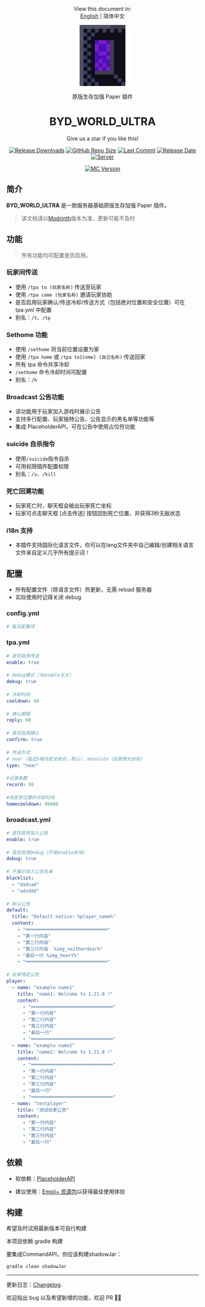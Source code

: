 <p align="center">
    View this document in:<br> <a href="./README.md">English</a> | 简体中文
</p>
<a href="https://github.com/Data708983/BYD_WORLD_ULTRA">
  <p align="center"><img src="https://github.com/Data708983/BYD_WORLD_ULTRA/blob/master/Doc/Img/neitherDoor4.png" alt="BYD_ICON"></p>
</a>
<p align="center">原版生存加强 Paper 插件</p>

<h1 align="center">
    BYD_WORLD_ULTRA
</h1>

<p align="center">
    Give us a star if you like this!
</p>

<p align="center">
  <a href="https://github.com/Data708983/BYD_WORLD_ULTRA/releases"><img src="https://img.shields.io/github/downloads/Data708983/BYD_WORLD_ULTRA/total?color=%239F7AEA" alt="Release Downloads"></a>
  <a href="#"><img src="https://img.shields.io/github/repo-size/Data708983/BYD_WORLD_ULTRA?color=6882C4" alt="GitHub Repo Size"></a>
  <a href="#"><img src="https://img.shields.io/github/last-commit/Data708983/BYD_WORLD_ULTRA?color=%23638e66" alt="Last Commit"></a>
  <a href="#"><img src="https://img.shields.io/github/release-date/Data708983/BYD_WORLD_ULTRA?color=%15" alt="Release Date"></a>
  <a href="https://skin.dataseven.fun/"><img src="https://img.shields.io/badge/server-BYD__WORLD-%23cf51c6" alt="Server"></a>
</p>
<p align="center">
  <a href="#"><img src="https://img.shields.io/badge/MC_version-1.21.x-blue" alt="MC Version"></a>
</p>

## 简介

**BYD_WORLD_ULTRA** 是一款服务器基础原版生存加强 Paper 插件。
> 该文档请以[Modrinth](https://modrinth.com/plugin/byd_world_ultra)版本为准，更新可能不及时

## 功能
> 所有功能均可配置是否启用。

### 玩家间传送

- 使用 `/tpa to (玩家名称)` 传送至玩家
- 使用 `/tpa come (玩家名称)` 邀请玩家协助
- 是否启用玩家确认/传送冷却/传送方式（包括绝对位置和安全位置）可在 tpa.yml 中配置
- 别名：`/t`、`/tp`

### Sethome 功能

- 使用 `/sethome` 将当前位置设置为家
- 使用 `/tpa home` 或 `/tpa to[come] (自己名称)` 传送回家
- 所有 tpa 命令共享冷却
- `/sethome` 命令冷却时间可配置
- 别名：`/h`

### Broadcast 公告功能

- 该功能用于玩家加入游戏时展示公告
- 支持多行配置、玩家独特公告、公告显示的黑名单等功能等
- 集成 PlaceholderAPI，可在公告中使用占位符功能

### suicide 自杀指令

- 使用`/suicide`指令自杀
- 可用权限插件配置权限
- 别名：`/s`、`/kill`

### 死亡回溯功能

- 玩家死亡时，聊天框会输出玩家死亡坐标
- 玩家可点击聊天框 [点击传送] 按钮回到死亡位置，并获得3秒无敌状态

### i18n 支持

- 本插件支持国际化语言文件，你可以在lang文件夹中自己编辑/创建相关语言文件来自定义几乎所有提示词！

## 配置

- 所有配置文件（除语言文件）热更新，无需 reload 服务器
- 实际使用时记得关闭 debug

### config.yml

```yml
# 暂无配置项
```

### tpa.yml

```yml
# 是否启用传送
enable: true

# debug模式（与enable无关）
debug: true

# 冷却时间
cooldown: 60

# 确认期限
reply: 60

# 是否启用确认
confirm: true

# 传送方式
# near（临近5格内安全地点，默认）、absolute（玩家绝对坐标）
type: "near"

#记录条数
record: 50

#改变家位置的冷却时间
homecooldown: 86400
```

### broadcast.yml

```yml
# 是否启用加入公告
enable: true

# 是否启用Debug（不受enable影响）
debug: true

# 不展示加入公告名单
blacklist:
  - "dadsad"
  - "adsddd"

# 默认公告
default:
  title: "Default notice: %player_name%"
  content:
    - "══════════════════════════════"
    - "第一行内容"
    - "第二行内容"
    - "第三行内容  %img_neitherdoor%"
    - "最后一行 %img_heart%"
    - "══════════════════════════════"

# 玩家特定公告
player:
  - name: "example name1"
    title: "name1: Welcome to 1.21.8 !"
    content:
      - "══════════════════════════════"
      - "第一行内容"
      - "第二行内容"
      - "第三行内容"
      - "最后一行"
      - "══════════════════════════════"
  - name: "example name2"
    title: "name2: Welcome to 1.21.8 !"
    content:
      - "══════════════════════════════"
      - "第一行内容"
      - "第二行内容"
      - "第三行内容"
      - "最后一行"
      - "══════════════════════════════"
  - name: "testplayer"
    title: "测试玩家公告"
    content:
      - "第一行内容"
      - "第二行内容"
      - "第三行内容"
      - "最后一行"
```


## 依赖

- 软依赖：[PlaceholderAPI](https://github.com/PlaceholderAPI/PlaceholderAPI)

- 建议使用：[Emoji+ 资源包](https://modrinth.com/resourcepack/emoji-plus)以获得最佳使用体验

## 构建

希望及时试用最新版本可自行构建

本项目依赖 gradle 构建

要集成CommandAPI，你应该构建shadowJar：

```sh
gradle clean shadowJar
```

---

更新日志：[Changelog](https://github.com/Data708983/BYD_WORLD_ULTRA/blob/master/Doc/Update/2.0.X.md).

欢迎指出 bug 以及希望新增的功能，欢迎 PR 🙏🏻
